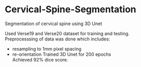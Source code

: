 # Cervical-Spine-Segmentation
Segmentation of cervical spine using 3D Unet

Used Verse19 and Verse20 dataset for training and testing. <br />
Preprocesssing of data was done which includes:<br />
- resampling to 1mm pixel spacing 
- re-orientation 
Trained 3D Unet for 200 epochs <br /> 
Achieved 92% dice score.
